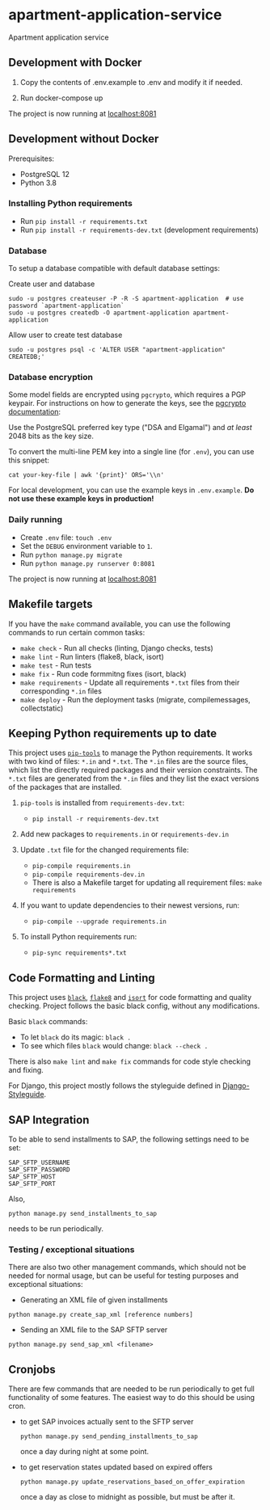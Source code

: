 # apartment-application-service
Apartment application service

## Development with Docker

1. Copy the contents of .env.example to .env and modify it if needed.

2. Run docker-compose up

The project is now running at [localhost:8081](http://localhost:8081)

## Development without Docker

Prerequisites:

* PostgreSQL 12
* Python 3.8

### Installing Python requirements

* Run `pip install -r requirements.txt`
* Run `pip install -r requirements-dev.txt` (development requirements)

### Database

To setup a database compatible with default database settings:

Create user and database

    sudo -u postgres createuser -P -R -S apartment-application  # use password `apartment-application`
    sudo -u postgres createdb -O apartment-application apartment-application

Allow user to create test database

    sudo -u postgres psql -c 'ALTER USER "apartment-application" CREATEDB;'

### Database encryption

Some model fields are encrypted using `pgcrypto`, which requires a PGP keypair.
For instructions on how to generate the keys, see the
[pgcrypto documentation](https://postgresql.org/docs/12/pgcrypto.html#id-1.11.7.34.7.19):

Use the PostgreSQL preferred key type ("DSA and Elgamal") and *at least* 2048 bits
as the key size.

To convert the multi-line PEM key into a single line (for `.env`), you can use this snippet:

    cat your-key-file | awk '{print}' ORS='\\n'

For local development, you can use the example keys in `.env.example`.
**Do not use these example keys in production!**

### Daily running

* Create `.env` file: `touch .env`
* Set the `DEBUG` environment variable to `1`.
* Run `python manage.py migrate`
* Run `python manage.py runserver 0:8081`

The project is now running at [localhost:8081](http://localhost:8081)


## Makefile targets

If you have the `make` command available, you can use the following commands to run certain common tasks:

* `make check` - Run all checks (linting, Django checks, tests)
* `make lint` - Run linters (flake8, black, isort)
* `make test` - Run tests
* `make fix` - Run code formmitng fixes (isort, black)
* `make requirements` - Update all requirements `*.txt` files from their
  corresponding `*.in` files
* `make deploy` - Run the deployment tasks (migrate, compilemessages,
  collectstatic)


## Keeping Python requirements up to date

This project uses [`pip-tools`](https://github.com/jazzband/pip-tools)
to manage the Python requirements.  It works with two kind of files:
`*.in` and `*.txt`.  The `*.in` files are the source files, which list
the directly required packages and their version constraints.  The
`*.txt` files are generated from the `*.in` files and they list the
exact versions of the packages that are installed.

1. `pip-tools` is installed from `requirements-dev.txt`:

    * `pip install -r requirements-dev.txt`

2. Add new packages to `requirements.in` or `requirements-dev.in`

3. Update `.txt` file for the changed requirements file:

    * `pip-compile requirements.in`
    * `pip-compile requirements-dev.in`
    * There is also a Makefile target for updating all requirement
      files: `make requirements`

4. If you want to update dependencies to their newest versions, run:

    * `pip-compile --upgrade requirements.in`

5. To install Python requirements run:

    * `pip-sync requirements*.txt`


## Code Formatting and Linting

This project uses
[`black`](https://github.com/psf/black),
[`flake8`](https://gitlab.com/pycqa/flake8) and
[`isort`](https://github.com/PyCQA/isort)
for code formatting and quality checking. Project follows the basic
black config, without any modifications.

Basic `black` commands:

* To let `black` do its magic: `black .`
* To see which files `black` would change: `black --check .`

There is also `make lint` and `make fix` commands for code style
checking and fixing.

For Django, this project mostly follows the styleguide defined in
[Django-Styleguide](https://github.com/HackSoftware/Django-Styleguide).


## SAP Integration
To be able to send installments to SAP, the following settings need to be set:
```
SAP_SFTP_USERNAME
SAP_SFTP_PASSWORD
SAP_SFTP_HOST
SAP_SFTP_PORT
```
Also,
```
python manage.py send_installments_to_sap
```
needs to be run periodically.

### Testing / exceptional situations

There are also two other management commands, which should not be needed for normal usage, but can be useful for testing purposes and exceptional situations:

* Generating an XML file of given installments
```
python manage.py create_sap_xml [reference numbers]
```
* Sending an XML file to the SAP SFTP server
```
python manage.py send_sap_xml <filename>
```

## Cronjobs

There are few commands that are needed to be run periodically to get full functionality of some features. The easiest way to do this should be using cron. 

* to get SAP invoices actually sent to the SFTP server
   ```
   python manage.py send_pending_installments_to_sap
   ```
   once a day during night at some point.

* to get reservation states updated based on expired offers
   ```
   python manage.py update_reservations_based_on_offer_expiration
   ```
   once a day as close to midnight as possible, but must be after it.
